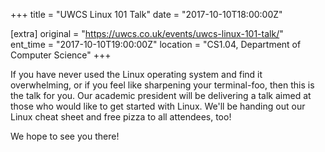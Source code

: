 +++
title = "UWCS Linux 101 Talk"
date = "2017-10-10T18:00:00Z"

[extra]
original = "https://uwcs.co.uk/events/uwcs-linux-101-talk/"    
ent_time = "2017-10-10T19:00:00Z"
location = "CS1.04, Department of Computer Science"
+++

If you have never used the Linux operating system and find it overwhelming, or if you feel like sharpening your terminal-foo, then this is the talk for you. Our academic president will be delivering a talk aimed at those who would like to get started with Linux. We'll be handing out our Linux cheat sheet and free pizza to all attendees, too\!

We hope to see you there\!

